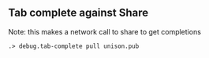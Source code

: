 ## Tab complete against Share

Note: this makes a network call to share to get completions

```ucm
.> debug.tab-complete pull unison.pub
```
